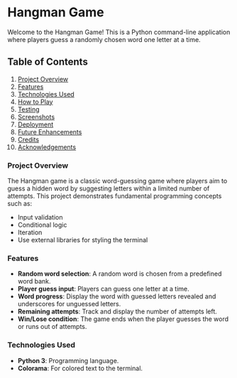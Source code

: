 # Hangman Game

Welcome to the Hangman Game! This is a Python command-line application where players guess a randomly chosen word one letter at a time.

## Table of Contents

1. [Project Overview](#project-overview)
2. [Features](#features)
3. [Technologies Used](#technologies-used)
4. [How to Play](#how-to-play)
5. [Testing](#testing)
6. [Screenshots](#screenshots)
7. [Deployment](#deployment)
8. [Future Enhancements](#future-enhancements)
9. [Credits](#credits)
10. [Acknowledgements](#acknowledgements)

### Project Overview

The Hangman game is a classic word-guessing game where players aim to guess a hidden word by suggesting letters within a limited number of attempts. This project demonstrates fundamental programming concepts such as:
* Input validation
* Conditional logic
* Iteration
* Use external libraries for styling the terminal

### Features

- **Random word selection**: A random word is chosen from a predefined word bank.
- **Player guess input**: Players can guess one letter at a time.
- **Word progress**: Display the word with guessed letters revealed and underscores for unguessed letters.
- **Remaining attempts**: Track and display the number of attempts left.
- **Win/Lose condition**: The game ends when the player guesses the word or runs out of attempts.

### Technologies Used

- **Python 3**: Programming language.
- **Colorama**: For colored text to the terminal.

